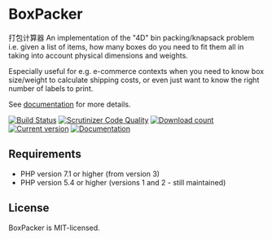 BoxPacker
=========

打包计算器
An implementation of the "4D" bin packing/knapsack problem i.e. given a list of items, how many boxes do you need to fit
them all in taking into account physical dimensions and weights.

Especially useful for e.g. e-commerce contexts when you need to know box size/weight to calculate shipping costs, or
even just want to know the right number of labels to print.

See [documentation](http://boxpacker.readthedocs.io/) for more details.

[![Build Status](https://travis-ci.org/dvdoug/BoxPacker.svg?branch=master)](https://travis-ci.org/dvdoug/BoxPacker)
[![Scrutinizer Code Quality](https://scrutinizer-ci.com/g/dvdoug/BoxPacker/badges/quality-score.png?b=master)](https://scrutinizer-ci.com/g/dvdoug/BoxPacker/?branch=master)
[![Download count](https://img.shields.io/packagist/dt/dvdoug/boxpacker.svg)](https://packagist.org/packages/dvdoug/boxpacker)
[![Current version](https://img.shields.io/packagist/v/dvdoug/boxpacker.svg)](https://packagist.org/packages/dvdoug/boxpacker)
[![Documentation](https://readthedocs.org/projects/boxpacker/badge/?version=latest)](https://boxpacker.readthedocs.io/en/latest/?badge=latest)

Requirements
------------

* PHP version 7.1 or higher (from version 3)
* PHP version 5.4 or higher (versions 1 and 2 - still maintained)

License
-------
BoxPacker is MIT-licensed. 
